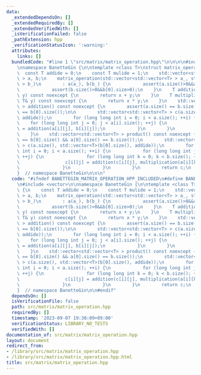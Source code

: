 ```yaml
---
data:
  _extendedDependsOn: []
  _extendedRequiredBy: []
  _extendedVerifiedWith: []
  _isVerificationFailed: false
  _pathExtension: hpp
  _verificationStatusIcon: ':warning:'
  attributes:
    links: []
  bundledCode: "#line 1 \"src/matrix/matrix_operation.hpp\"\n\n\n\n#include <vector>\n\
    \nnamespace BanetteGin {\n\ntemplate <class T>\nstruct matrix_operation {\n  \
    \  const T addide = 0;\n    const T mulide = 1;\n    std::vector<std::vector<T>\
    \ > a, b;\n    matrix_operation(std::vector<std::vector<T> > a_, std::vector<std::vector<T>\
    \ > b_)\n        : a(a_), b(b_) {\n            assert(a.size()>0&&a[0].size>0);\n\
    \            assert(b.size()>0&&b[0].size>0);\n    }\n    T addition(T& x, T&\
    \ y) const noexcept {\n        return x + y;\n    }\n    T multiplication(T& x,\
    \ T& y) const noexcept {\n        return x * y;\n    }\n    std::vector<std::vector<T>\
    \ > addition() const noexcept {\n        assert(a.size() == b.size() && a[0].size()\
    \ == b[0].size());\n\n        std::vector<std::vector<T> > c(a.size(), std::vector<T>(a[0].size(),\
    \ addide));\n        for (long long int i = 0; i < a.size(); ++i) {\n        \
    \    for (long long int j = 0; j < a[i].size(); ++j) {\n                c[i][j]\
    \ = addition(a[i][j], b[i][j]);\n            }\n        }\n        return c;\n\
    \    }\n    std::vector<std::vector<T> > product() const noexcept {\n        assert(a.size()\
    \ == b[0].size() && a[0].size() == b.size());\n        std::vector<std::vector<T>\
    \ > c(a.size(), std::vector<T>(b[0].size(), addide));\n        for (long long\
    \ int i = 0; i < a.size(); ++i) {\n            for (long long int j = 0; j < b[0].size();\
    \ ++j) {\n                for (long long int k = 0; k < b.size(); ++k) {\n   \
    \                 c[i][j] = addition(c[i][j], multiplication(a[i][k], b[k][j]));\n\
    \                }\n            }\n        }\n        return c;\n    }\n};\n\n\
    }  // namespace BanetteGin\n\n\n"
  code: "#ifndef BANETTEGIN_MATRIX_OPERATION_HPP_INCLUDED\n#define BANETTEGIN_MATRIX_OPERATION_HPP_INCLUDED\n\
    \n#include <vector>\n\nnamespace BanetteGin {\n\ntemplate <class T>\nstruct matrix_operation\
    \ {\n    const T addide = 0;\n    const T mulide = 1;\n    std::vector<std::vector<T>\
    \ > a, b;\n    matrix_operation(std::vector<std::vector<T> > a_, std::vector<std::vector<T>\
    \ > b_)\n        : a(a_), b(b_) {\n            assert(a.size()>0&&a[0].size>0);\n\
    \            assert(b.size()>0&&b[0].size>0);\n    }\n    T addition(T& x, T&\
    \ y) const noexcept {\n        return x + y;\n    }\n    T multiplication(T& x,\
    \ T& y) const noexcept {\n        return x * y;\n    }\n    std::vector<std::vector<T>\
    \ > addition() const noexcept {\n        assert(a.size() == b.size() && a[0].size()\
    \ == b[0].size());\n\n        std::vector<std::vector<T> > c(a.size(), std::vector<T>(a[0].size(),\
    \ addide));\n        for (long long int i = 0; i < a.size(); ++i) {\n        \
    \    for (long long int j = 0; j < a[i].size(); ++j) {\n                c[i][j]\
    \ = addition(a[i][j], b[i][j]);\n            }\n        }\n        return c;\n\
    \    }\n    std::vector<std::vector<T> > product() const noexcept {\n        assert(a.size()\
    \ == b[0].size() && a[0].size() == b.size());\n        std::vector<std::vector<T>\
    \ > c(a.size(), std::vector<T>(b[0].size(), addide));\n        for (long long\
    \ int i = 0; i < a.size(); ++i) {\n            for (long long int j = 0; j < b[0].size();\
    \ ++j) {\n                for (long long int k = 0; k < b.size(); ++k) {\n   \
    \                 c[i][j] = addition(c[i][j], multiplication(a[i][k], b[k][j]));\n\
    \                }\n            }\n        }\n        return c;\n    }\n};\n\n\
    }  // namespace BanetteGin\n\n#endif"
  dependsOn: []
  isVerificationFile: false
  path: src/matrix/matrix_operation.hpp
  requiredBy: []
  timestamp: '2023-09-07 19:30:09+09:00'
  verificationStatus: LIBRARY_NO_TESTS
  verifiedWith: []
documentation_of: src/matrix/matrix_operation.hpp
layout: document
redirect_from:
- /library/src/matrix/matrix_operation.hpp
- /library/src/matrix/matrix_operation.hpp.html
title: src/matrix/matrix_operation.hpp
---
```

